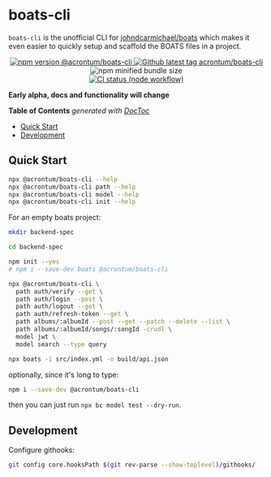 # boats-cli

`boats-cli` is the unofficial CLI for [johndcarmichael/boats](https://github.com/johndcarmichael/boats) which makes it even easier to quickly setup and scaffold the BOATS files in a project.

<p align="center">
  <a href="https://www.npmjs.org/package/@acrontum/boats-cli" alt="npm version @acrontum/boats-cli">
    <img alt="npm version @acrontum/boats-cli" src="https://img.shields.io/npm/v/@acrontum/boats-cli">
  </a>

  <a href="https://github.com/acrontum/boats-cli" alt="Github latest tag acrontum/boats-cli">
    <img alt="Github latest tag acrontum/boats-cli" src="https://img.shields.io/github/v/tag/acrontum/boats-cli">
  </a>

  <img alt="npm minified bundle size" src="https://img.shields.io/bundlephobia/min/@acrontum/boats-cli">

  <br />

  <a href="https://github.com/acrontum/boats-cli/actions/workflows/build-node.yml" alt="CI status (node workflow)">
    <img alt="CI status (node workflow)" src="https://github.com/acrontum/boats-cli/actions/workflows/build-node.yml/badge.svg">
  </a>
</p>

**Early alpha, docs and functionality will change**

<!-- 
npx --yes doctoc --github readme.md
-->
<!-- START doctoc generated TOC please keep comment here to allow auto update -->
<!-- DON'T EDIT THIS SECTION, INSTEAD RE-RUN doctoc TO UPDATE -->
**Table of Contents**  *generated with [DocToc](https://github.com/thlorenz/doctoc)*

- [Quick Start](#quick-start)
- [Development](#development)

<!-- END doctoc generated TOC please keep comment here to allow auto update -->

## Quick Start

```bash
npx @acrontum/boats-cli --help
npx @acrontum/boats-cli path --help
npx @acrontum/boats-cli model --help
npx @acrontum/boats-cli init --help
```

For an empty boats project:

```bash
mkdir backend-spec

cd backend-spec

npm init --yes
# npm i --save-dev boats @acrontum/boats-cli

npx @acrontum/boats-cli \
  path auth/verify --get \
  path auth/login --post \
  path auth/logout --get \
  path auth/refresh-token --get \
  path albums/:albumId --post --get --patch --delete --list \
  path albums/:albumId/songs/:songId -crudl \
  model jwt \
  model search --type query

npx boats -i src/index.yml -o build/api.json
```

optionally, since it's long to type:
```bash
npm i --save-dev @acrontum/boats-cli
```
then you can just run `npx bc model test --dry-run`.


## Development

Configure githooks:
```bash
git config core.hooksPath $(git rev-parse --show-toplevel)/githooks/
```
